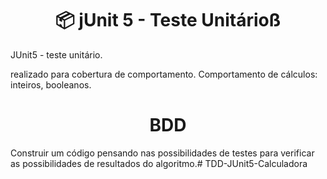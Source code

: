 <h1 align="center">📦 jUnit 5 - Teste Unitárioß</h1>

JUnit5 - teste unitário.

realizado para cobertura de comportamento.
Comportamento de cálculos: inteiros, booleanos.

<h1 align="center">BDD</h1>

Construir um código pensando nas possibilidades de testes para verificar
as possibilidades de resultados do algoritmo.# TDD-JUnit5-Calculadora
